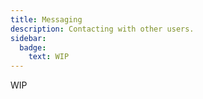 ```yaml
---
title: Messaging
description: Contacting with other users.
sidebar:
  badge:
    text: WIP
---
```


WIP